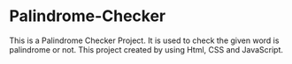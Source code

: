 # Palindrome-Checker
This is a Palindrome Checker Project. It is used to check the given word is palindrome or not. This project created by using Html, CSS and JavaScript.
